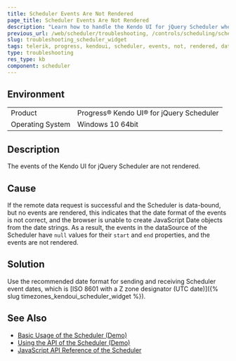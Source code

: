 ```yaml
---
title: Scheduler Events Are Not Rendered
page_title: Scheduler Events Are Not Rendered
description: "Learn how to handle the Kendo UI for jQuery Scheduler when its events are not rendered even though the component is bound to data."
previous_url: /web/scheduler/troubleshooting, /controls/scheduling/scheduler/troubleshoot/troubleshooting, /controls/scheduling/scheduler/troubleshooting
slug: troubleshooting_scheduler_widget
tags: telerik, progress, kendoui, scheduler, events, not, rendered, databound
type: troubleshooting
res_type: kb
component: scheduler
---
```


## Environment

<table>
 <tr>
  <td>Product</td>
  <td>Progress® Kendo UI® for jQuery Scheduler</td>
 </tr>
 <tr>
  <td>Operating System</td>
  <td>Windows 10 64bit</td>
 </tr>
</table>

## Description

The events of the Kendo UI for jQuery Scheduler are not rendered.

## Cause 

If the remote data request is successful and the Scheduler is data-bound, but no events are rendered, this indicates that the date format of the events is not correct, and the browser is unable to create JavaScript Date objects from the date strings. As a result, the events in the dataSource of the Scheduler have `null` values for their `start` and `end` properties, and the events are not rendered.

## Solution

Use the recommended date format for sending and receiving Scheduler event dates, which is [ISO 8601 with a Z zone designator (UTC date)]({% slug timezones_kendoui_scheduler_widget %}).

## See Also

* [Basic Usage of the Scheduler (Demo)](https://demos.telerik.com/kendo-ui/scheduler/index)
* [Using the API of the Scheduler (Demo)](https://demos.telerik.com/kendo-ui/scheduler/api)
* [JavaScript API Reference of the Scheduler](/api/javascript/ui/scheduler)
